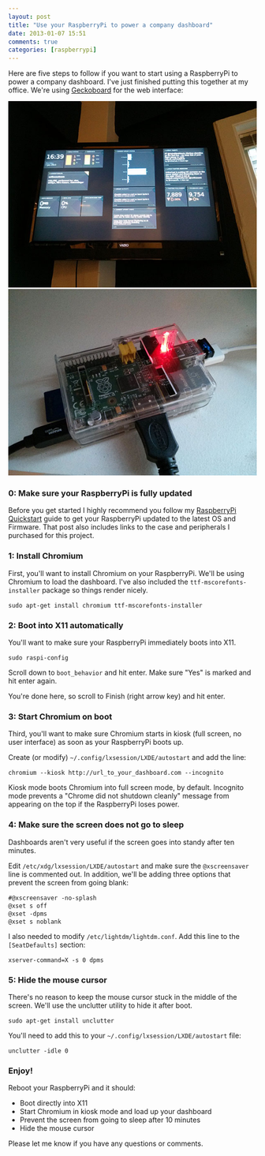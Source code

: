 ```yaml
---
layout: post
title: "Use your RaspberryPi to power a company dashboard"
date: 2013-01-07 15:51
comments: true
categories: [raspberrypi]
---
```


Here are five steps to follow if you want to start using a RaspberryPi to power a company dashboard. I've just finished putting this together at my office. We're using [Geckoboard](http://www.geckoboard.com) for the web interface:

<img class="center" src="/images/posts/raspberrypi-dashboard.jpg" />

<img class="center" src="/images/posts/raspberrypi-dashboard-2.jpg" />

### 0: Make sure your RaspberryPi is fully updated

Before you get started I highly recommend you follow my [RaspberryPi Quickstart](/blog/2013/01/04/raspberrypi-quickstart/) guide to get your RaspberryPi updated to the latest OS and Firmware. That post also includes links to the case and peripherals I purchased for this project.

### 1: Install Chromium

First, you'll want to install Chromium on your RaspberryPi. We'll be using Chromium to load the dashboard. I've also included the ``ttf-mscorefonts-installer`` package so things render nicely.

    sudo apt-get install chromium ttf-mscorefonts-installer

### 2: Boot into X11 automatically

You'll want to make sure your RaspberryPi immediately boots into X11.

    sudo raspi-config

Scroll down to ``boot_behavior`` and hit enter. Make sure "Yes" is marked and hit enter again.

You're done here, so scroll to Finish (right arrow key) and hit enter.

### 3: Start Chromium on boot

Third, you'll want to make sure Chromium starts in kiosk (full screen, no user interface) as soon as your RaspberryPi boots up.

Create (or modify) ``~/.config/lxsession/LXDE/autostart`` and add the line:

    chromium --kiosk http://url_to_your_dashboard.com --incognito

Kiosk mode boots Chromium into full screen mode, by default. Incognito mode prevents a "Chrome did not shutdown cleanly" message from appearing on the top if the RaspberryPi loses power.

### 4: Make sure the screen does not go to sleep

Dashboards aren't very useful if the screen goes into standy after ten minutes.

Edit ``/etc/xdg/lxsession/LXDE/autostart`` and make sure the ``@xscreensaver`` line is commented out. In addition, we'll be adding three options that prevent the screen from going blank:

    #@xscreensaver -no-splash
    @xset s off
    @xset -dpms
    @xset s noblank

I also needed to modify ``/etc/lightdm/lightdm.conf``. Add this line to the ``[SeatDefaults]`` section:

    xserver-command=X -s 0 dpms

### 5: Hide the mouse cursor

There's no reason to keep the mouse cursor stuck in the middle of the screen.  We'll use the unclutter utility to hide it after boot.

    sudo apt-get install unclutter

You'll need to add this to your ``~/.config/lxsession/LXDE/autostart`` file:

    unclutter -idle 0

### Enjoy!

Reboot your RaspberryPi and it should:

* Boot directly into X11
* Start Chromium in kiosk mode and load up your dashboard
* Prevent the screen from going to sleep after 10 minutes
* Hide the mouse cursor

Please let me know if you have any questions or comments.
